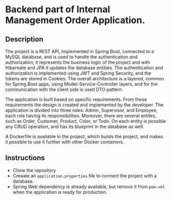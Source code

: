 # Backend part of Internal Management Order Application.

## Description
The project is a REST API, implemented in Spring Boot, connected to a MySQL database, and is used to handle the authentication and authorization,
it represents the business logic of the project and with Hibernate and JPA it updates the database entities. The authentication and authorization 
is implemented using JWT and Spring Security, and the tokens are stored in Cookies. The overall architecture is a layered, common for Spring Boot apps,
using Model-Service-Controller layers, and for the communication with the client side is used DTO pattern. 

The application is built based on specific requirements. From these requirements the design is created and implemented by the developer. 
The application is divided into three roles: Admin, Supervisor, and Employee, each role having its responsibilities. Moreover, there are several entites, such as Order, 
Customer, Product, Color, or Todo. On each entity is possible any CRUD operation, and has its blueprint in the database as well. 

A Dockerfile is available in the project, which builds the project, and makes it possible to use it further with other Docker containers.

## Instructions
- Clone the repository
- Creaate an `application.properties` file to connect the project with a database.
- Spring Web dependency is already available, but remove it from `pom.xml` when the application is ready for production.
